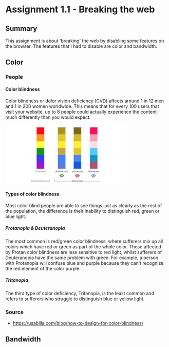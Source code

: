 # Assignment 1.1 - Breaking the web

## Summary
This assignment is about 'breaking' the web by disabling some features on the browser. The features that I had to disable are color and bandwidth.

## Color

### People

#### Color blindness
Color blindness or dolor vision deficiency (CVD) affects around 1 in 12 men and 1 in 200 women worldwide. This means that for every 100 users that visit your website, up to 8 people could actually experience the content much differently than you would expect.

<img src="https://github.com/Arash217/browser-technologies-1819/blob/master/Week1/docs/colorblind.jpg" align="center" width="75%"/>

#### Types of color blindness
Most color blind people are able to see things just as clearly as the rest of the population, the difference is their inability to distinguish red, green or blue light.

##### Protanopia & Deuteranopia
The most common is red/green color blindness, where sufferers mix up all colors which have red or green as part of the whole color. Those affected by Protan color blindness are less sensitive to red light, whilst sufferers of Deuteranopia have the same problem with green. For example, a person with Protanopia will confuse blue and purple because they can’t recognize the red element of the color purple.

##### Tritanopia 
The third type of color deficiency, Tritanopia, is the least common and refers to sufferers who struggle to distinguish blue or yellow light.

### Source
- https://usabilla.com/blog/how-to-design-for-color-blindness/

## Bandwidth



